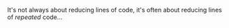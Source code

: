 

It's not always about reducing lines of code, it's often about reducing lines of *repeated* code...